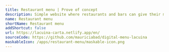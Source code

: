 ```yaml
---
title: Restaurant menu | Prove of concept
description: Simple website where restaurants and bars can give their menus to the cients by a QR code in the table. It has a CRM where they can easily upload their menus without technical knowladge. This avoids touching phisical cards and stop the spread of COVID-19. Due to the technologies used (Gatsby.js and Netlify CRM) deploying this is 100% free.
name: Restaurant menu
shortName: Restaurant menu
addShortcut: false
url: https://lacuina-carta.netlify.app/en/
sourceCode: https://github.com/mauriciabad/digital-menu-lacuina
maskableIcon: /apps/restaurant-menu/maskable-icon.png
---
```

